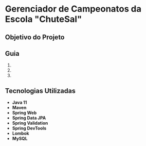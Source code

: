 <h1> Gerenciador de Campeonatos da Escola "ChuteSal" </h1>
<p> </p>

<h2> Objetivo do Projeto </h2>
<p> </p>

<h2> Guia </h2>

<ol>
    <li> </li>
    <li> </li>
    <li> </li>
</ol>

<h2> Tecnologias Utilizadas </h2>

<ul>
    <li><strong>Java 11</strong></li>
    <li><strong>Maven</strong></li>
    <li><strong>Spring Web</strong></li>
    <li><strong>Spring Data JPA</strong></li>
    <li><strong>Spring Validation</strong></li>
    <li><strong>Spring DevTools</strong></li>
    <li><strong>Lombok</strong></li>
    <li><strong>MySQL</strong></li>
</ul>
